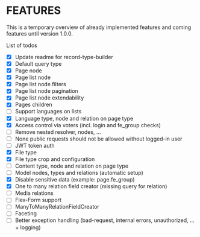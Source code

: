 # FEATURES

This is a temporary overview of already implemented features and coming features until version 1.0.0.

List of todos

- [x] Update readme for record-type-builder
- [x] Default query type
- [x] Page node
- [x] Page list node
- [x] Page list node filters
- [x] Page list node pagination
- [x] Page list node extendability
- [x] Pages children
- [ ] Support languages on lists
- [x] Language type, node and relation on page type
- [x] Access control via voters (incl. login and fe_group checks)
- [ ] Remove nested resolver, nodes, ...
- [ ] None public requests should not be allowed without logged-in user
- [ ] JWT token auth
- [x] File type
- [x] File type crop and configuration
- [ ] Content type, node and relation on page type
- [ ] Model nodes, types and relations (automatic setup)
- [x] Disable sensitive data (example: page.fe_group)
- [x] One to many relation field creator (missing query for relation)
- [ ] Media relations
- [ ] Flex-Form support
- [ ] ManyToManyRelationFieldCreator
- [ ] Faceting
- [ ] Better exception handling (bad-request, internal errors, unauthorized, ... + logging)
